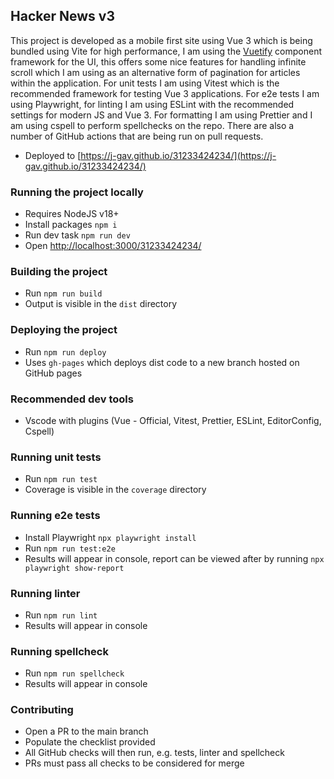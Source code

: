 ## Hacker News v3

 This project is developed as a mobile first site using Vue 3 which is being bundled using Vite for high performance, I am using the [Vuetify](https://vuetifyjs.com/en/) component framework for the UI, this offers some nice features for handling infinite scroll which I am using as an alternative form of pagination for articles within the application. For unit tests I am using Vitest which is the recommended framework for testing Vue 3 applications. For e2e tests I am using Playwright, for linting I am using ESLint with the recommended settings for modern JS and Vue 3. For formatting I am using Prettier and I am using cspell to perform spellchecks on the repo. There are also a number of GitHub actions that are being run on pull requests.

 - Deployed to [https://j-gav.github.io/31233424234/](https://j-gav.github.io/31233424234/)
 
### Running the project locally

 - Requires NodeJS v18+
 - Install packages `npm i`
 - Run dev task `npm run dev`
 - Open [http://localhost:3000/31233424234/](http://localhost:3000/31233424234/)

### Building the project
- Run `npm run build`
- Output is visible in the `dist` directory

### Deploying the project
- Run `npm run deploy`
- Uses `gh-pages` which deploys dist code to a new branch hosted on GitHub pages 

### Recommended dev tools
- Vscode with plugins (Vue - Official, Vitest, Prettier, ESLint, EditorConfig, Cspell)

### Running unit tests
- Run `npm run test`
- Coverage is visible in the `coverage` directory

### Running e2e tests
- Install Playwright `npx playwright install`
- Run `npm run test:e2e`
- Results will appear in console, report can be viewed after by running `npx playwright show-report`

### Running linter
- Run `npm run lint`
- Results will appear in console

### Running spellcheck
- Run `npm run spellcheck`
- Results will appear in console

### Contributing
- Open a PR to the main branch
- Populate the checklist provided
- All GitHub checks will then run, e.g. tests, linter and spellcheck
- PRs must pass all checks to be considered for merge